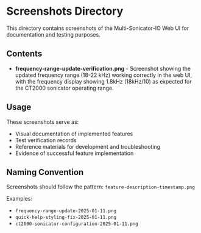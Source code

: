 # Screenshots Directory

This directory contains screenshots of the Multi-Sonicator-IO Web UI for documentation and testing purposes.

## Contents

- **frequency-range-update-verification.png** - Screenshot showing the updated frequency range (18-22 kHz) working correctly in the web UI, with the frequency display showing 1.8kHz (18kHz/10) as expected for the CT2000 sonicator operating range.

## Usage

These screenshots serve as:
- Visual documentation of implemented features
- Test verification records
- Reference materials for development and troubleshooting
- Evidence of successful feature implementation

## Naming Convention

Screenshots should follow the pattern: `feature-description-timestamp.png`

Examples:
- `frequency-range-update-2025-01-11.png`
- `quick-help-styling-fix-2025-01-11.png`
- `ct2000-sonicator-configuration-2025-01-11.png`
